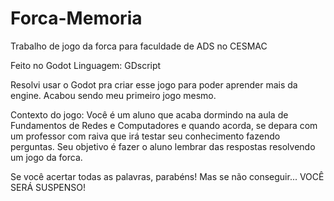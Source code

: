 # Forca-Memoria

Trabalho de jogo da forca para faculdade de ADS no CESMAC

Feito no Godot
Linguagem: GDscript

Resolvi usar o Godot pra criar esse jogo para poder aprender mais da engine. Acabou sendo meu primeiro jogo mesmo.

Contexto do jogo:
Você é um aluno que acaba dormindo na aula de Fundamentos de Redes e Computadores e quando acorda, se depara com um professor com raiva que irá testar seu conhecimento fazendo perguntas. Seu objetivo é fazer o aluno lembrar das respostas resolvendo um jogo da forca.

Se você acertar todas as palavras, parabéns! Mas se não conseguir... VOCÊ SERÁ SUSPENSO!